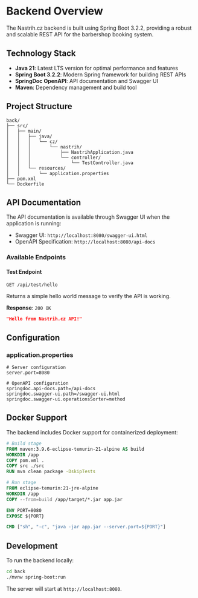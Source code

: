 # Backend Overview

The Nastrih.cz backend is built using Spring Boot 3.2.2, providing a robust and scalable REST API for the barbershop booking system.

## Technology Stack

- **Java 21**: Latest LTS version for optimal performance and features
- **Spring Boot 3.2.2**: Modern Spring framework for building REST APIs
- **SpringDoc OpenAPI**: API documentation and Swagger UI
- **Maven**: Dependency management and build tool

## Project Structure

```
back/
├── src/
│   ├── main/
│   │   ├── java/
│   │   │   └── cz/
│   │   │       └── nastrih/
│   │   │           ├── NastrihApplication.java
│   │   │           └── controller/
│   │   │               └── TestController.java
│   │   └── resources/
│   │       └── application.properties
├── pom.xml
└── Dockerfile
```

## API Documentation

The API documentation is available through Swagger UI when the application is running:

- Swagger UI: `http://localhost:8080/swagger-ui.html`
- OpenAPI Specification: `http://localhost:8080/api-docs`

### Available Endpoints

#### Test Endpoint

```http
GET /api/test/hello
```

Returns a simple hello world message to verify the API is working.

**Response**: `200 OK`
```json
"Hello from Nastrih.cz API!"
```

## Configuration

### application.properties

```properties
# Server configuration
server.port=8080

# OpenAPI configuration
springdoc.api-docs.path=/api-docs
springdoc.swagger-ui.path=/swagger-ui.html
springdoc.swagger-ui.operationsSorter=method
```

## Docker Support

The backend includes Docker support for containerized deployment:

```dockerfile
# Build stage
FROM maven:3.9.6-eclipse-temurin-21-alpine AS build
WORKDIR /app
COPY pom.xml .
COPY src ./src
RUN mvn clean package -DskipTests

# Run stage
FROM eclipse-temurin:21-jre-alpine
WORKDIR /app
COPY --from=build /app/target/*.jar app.jar

ENV PORT=8080
EXPOSE ${PORT}

CMD ["sh", "-c", "java -jar app.jar --server.port=${PORT}"]
```

## Development

To run the backend locally:

```bash
cd back
./mvnw spring-boot:run
```

The server will start at `http://localhost:8080`. 